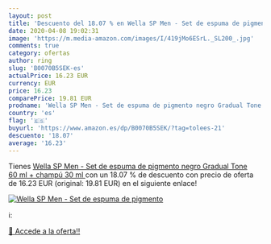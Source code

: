 ```yaml
---
layout: post
title: 'Descuento del 18.07 % en Wella SP Men - Set de espuma de pigmento'
date: 2020-04-08 19:02:31
image: 'https://m.media-amazon.com/images/I/419jMo6ESrL._SL200_.jpg'
comments: true
category: ofertas
author: ring
slug: 'B0070B5SEK-es'
actualPrice: 16.23 EUR
currency: EUR
price: 16.23
comparePrice: 19.81 EUR
prodname: 'Wella SP Men - Set de espuma de pigmento negro Gradual Tone  60 ml  + champú  30 ml '
country: 'es'
flag: '🇪🇸'
buyurl: 'https://www.amazon.es/dp/B0070B5SEK/?tag=tolees-21'
descuento: '18.07'
average: '16.23'
---
```


Tienes [Wella SP Men - Set de espuma de pigmento negro Gradual Tone  60 ml  + champú  30 ml ](https://www.amazon.es/dp/B0070B5SEK/?tag=tolees-21) con un 18.07 % de descuento con precio de oferta de 16.23 EUR (original: 19.81 EUR) en el siguiente enlace!

[![Wella SP Men - Set de espuma de pigmento](https://m.media-amazon.com/images/I/419jMo6ESrL._SL200_.jpg)](https://www.amazon.es/dp/B0070B5SEK/?tag=tolees-21)

ℹ️:


[🛒 Accede a la oferta!!](https://www.amazon.es/dp/B0070B5SEK/?tag=tolees-21)
